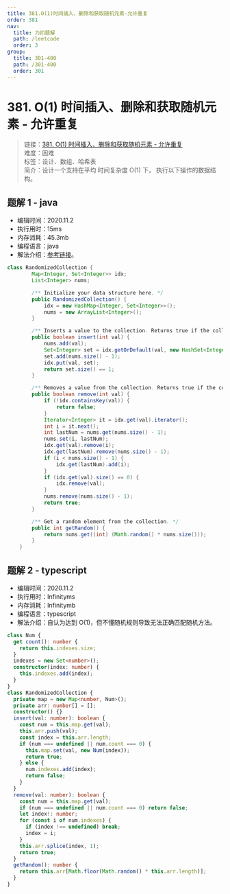 ```yaml
---
title: 381.O(1)时间插入、删除和获取随机元素-允许重复
order: 381
nav:
  title: 力扣题解
  path: /leetcode
  order: 3
group:
  title: 301-400
  path: /301-400
  order: 301
---
```


# 381. O(1) 时间插入、删除和获取随机元素 - 允许重复

> 链接：[381. O(1) 时间插入、删除和获取随机元素 - 允许重复](https://leetcode-cn.com/problems/insert-delete-getrandom-o1-duplicates-allowed/)  
> 难度：困难  
> 标签：设计、数组、哈希表  
> 简介：设计一个支持在平均 时间复杂度 O(1) 下， 执行以下操作的数据结构。

## 题解 1 - java

- 编辑时间：2020.11.2
- 执行用时：15ms
- 内存消耗：45.3mb
- 编程语言：java
- 解法介绍：[参考链接](https://leetcode-cn.com/problems/insert-delete-getrandom-o1-duplicates-allowed/solution/o1-shi-jian-cha-ru-shan-chu-he-huo-qu-sui-ji-yua-5/)。

```java
class RandomizedCollection {
        Map<Integer, Set<Integer>> idx;
        List<Integer> nums;

        /** Initialize your data structure here. */
        public RandomizedCollection() {
            idx = new HashMap<Integer, Set<Integer>>();
            nums = new ArrayList<Integer>();
        }

        /** Inserts a value to the collection. Returns true if the collection did not already contain the specified element. */
        public boolean insert(int val) {
            nums.add(val);
            Set<Integer> set = idx.getOrDefault(val, new HashSet<Integer>());
            set.add(nums.size() - 1);
            idx.put(val, set);
            return set.size() == 1;
        }

        /** Removes a value from the collection. Returns true if the collection contained the specified element. */
        public boolean remove(int val) {
            if (!idx.containsKey(val)) {
                return false;
            }
            Iterator<Integer> it = idx.get(val).iterator();
            int i = it.next();
            int lastNum = nums.get(nums.size() - 1);
            nums.set(i, lastNum);
            idx.get(val).remove(i);
            idx.get(lastNum).remove(nums.size() - 1);
            if (i < nums.size() - 1) {
                idx.get(lastNum).add(i);
            }
            if (idx.get(val).size() == 0) {
                idx.remove(val);
            }
            nums.remove(nums.size() - 1);
            return true;
        }

        /** Get a random element from the collection. */
        public int getRandom() {
            return nums.get((int) (Math.random() * nums.size()));
        }
    }
```

## 题解 2 - typescript

- 编辑时间：2020.11.2
- 执行用时：Infinityms
- 内存消耗：Infinitymb
- 编程语言：typescript
- 解法介绍：自认为达到 O(1)，但不懂随机规则导致无法正确匹配随机方法。

```typescript
class Num {
  get count(): number {
    return this.indexes.size;
  }
  indexes = new Set<number>();
  constructor(index: number) {
    this.indexes.add(index);
  }
}
class RandomizedCollection {
  private map = new Map<number, Num>();
  private arr: number[] = [];
  constructor() {}
  insert(val: number): boolean {
    const num = this.map.get(val);
    this.arr.push(val);
    const index = this.arr.length;
    if (num === undefined || num.count === 0) {
      this.map.set(val, new Num(index));
      return true;
    } else {
      num.indexes.add(index);
      return false;
    }
  }
  remove(val: number): boolean {
    const num = this.map.get(val);
    if (num === undefined || num.count === 0) return false;
    let index!: number;
    for (const i of num.indexes) {
      if (index !== undefined) break;
      index = i;
    }
    this.arr.splice(index, 1);
    return true;
  }
  getRandom(): number {
    return this.arr[Math.floor(Math.random() * this.arr.length)];
  }
}
```
